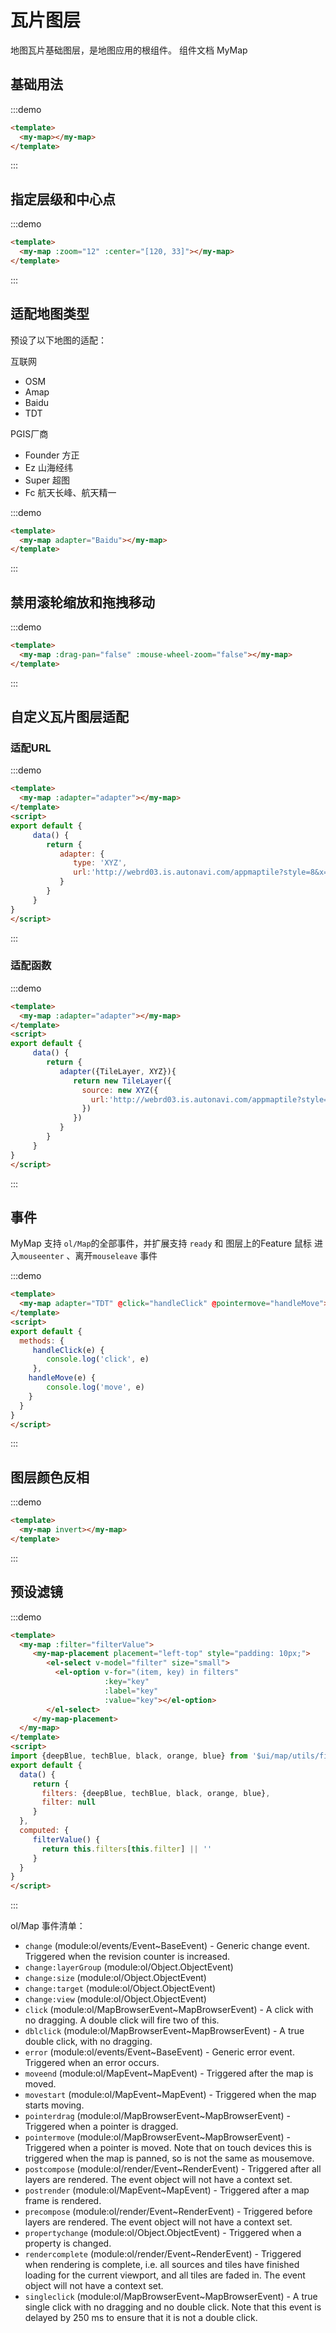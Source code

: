 # 瓦片图层

地图瓦片基础图层，是地图应用的根组件。 组件文档 <api-link href="map/my-map">MyMap</api-link>

## 基础用法

:::demo
```html
<template>
  <my-map></my-map>
</template>
```
:::

## 指定层级和中心点
:::demo
```html
<template>
  <my-map :zoom="12" :center="[120, 33]"></my-map>
</template>
```
:::


## 适配地图类型

预设了以下地图的适配：

互联网

- OSM 
- Amap
- Baidu
- TDT

PGIS厂商

- Founder 方正 
- Ez 山海经纬
- Super 超图
- Fc 航天长峰、航天精一



:::demo
```html
<template>
  <my-map adapter="Baidu"></my-map>
</template>
```
:::

## 禁用滚轮缩放和拖拽移动

:::demo
```html
<template>
  <my-map :drag-pan="false" :mouse-wheel-zoom="false"></my-map>
</template>
```
:::

## 自定义瓦片图层适配

### 适配URL
:::demo
```html
<template>
  <my-map :adapter="adapter"></my-map>
</template>
<script>
export default {
     data() {
        return {
           adapter: {
              type: 'XYZ',
              url:'http://webrd03.is.autonavi.com/appmaptile?style=8&x={x}&y={y}&z={z}&lang=zh_cn'
           }
        }
     }
}
</script>
```
:::


### 适配函数
:::demo
```html
<template>
  <my-map :adapter="adapter"></my-map>
</template>
<script>
export default {
     data() {
        return {
           adapter({TileLayer, XYZ}){
              return new TileLayer({
                source: new XYZ({
                  url:'http://webrd03.is.autonavi.com/appmaptile?style=8&x={x}&y={y}&z={z}&lang=zh_cn'
                })
              })
           }
        }
     }
}
</script>
```
:::

## 事件

MyMap 支持 `ol/Map`的全部事件，并扩展支持 `ready` 和 图层上的Feature 鼠标 进入`mouseenter` 、离开`mouseleave` 事件

:::demo
```html
<template>
  <my-map adapter="TDT" @click="handleClick" @pointermove="handleMove"></my-map>
</template>
<script>
export default {
  methods: {
     handleClick(e) {
        console.log('click', e)
     },
    handleMove(e) {
        console.log('move', e)
    }
  }
}
</script>
```
:::

## 图层颜色反相
:::demo
```html
<template>
  <my-map invert></my-map>
</template>
```
:::

## 预设滤镜
:::demo
```html
<template>
  <my-map :filter="filterValue">
     <my-map-placement placement="left-top" style="padding: 10px;">
        <el-select v-model="filter" size="small">
          <el-option v-for="(item, key) in filters" 
                     :key="key" 
                     :label="key" 
                     :value="key"></el-option>
        </el-select>
     </my-map-placement>
  </my-map>
</template>
<script>
import {deepBlue, techBlue, black, orange, blue} from '$ui/map/utils/filters'
export default {
  data() {
     return {
       filters: {deepBlue, techBlue, black, orange, blue},
       filter: null
     }
  },
  computed: {
     filterValue() {
       return this.filters[this.filter] || ''
     }
  }
}
</script>
```
:::


ol/Map 事件清单：

- `change` (module:ol/events/Event~BaseEvent) - Generic change event. Triggered when the revision counter is increased.
- `change:layerGroup` (module:ol/Object.ObjectEvent)
- `change:size` (module:ol/Object.ObjectEvent)
- `change:target` (module:ol/Object.ObjectEvent)
- `change:view` (module:ol/Object.ObjectEvent)
- `click` (module:ol/MapBrowserEvent~MapBrowserEvent) - A click with no dragging. A double click will fire two of this.
- `dblclick` (module:ol/MapBrowserEvent~MapBrowserEvent) - A true double click, with no dragging.
- `error` (module:ol/events/Event~BaseEvent) - Generic error event. Triggered when an error occurs.
- `moveend` (module:ol/MapEvent~MapEvent) - Triggered after the map is moved.
- `movestart` (module:ol/MapEvent~MapEvent) - Triggered when the map starts moving.
- `pointerdrag` (module:ol/MapBrowserEvent~MapBrowserEvent) - Triggered when a pointer is dragged.
- `pointermove` (module:ol/MapBrowserEvent~MapBrowserEvent) - Triggered when a pointer is moved. Note that on touch devices this is triggered when the map is panned, so is not the same as mousemove.
- `postcompose` (module:ol/render/Event~RenderEvent) - Triggered after all layers are rendered. The event object will not have a context set.
- `postrender` (module:ol/MapEvent~MapEvent) - Triggered after a map frame is rendered.
- `precompose` (module:ol/render/Event~RenderEvent) - Triggered before layers are rendered. The event object will not have a context set.
- `propertychange` (module:ol/Object.ObjectEvent) - Triggered when a property is changed.
- `rendercomplete` (module:ol/render/Event~RenderEvent) - Triggered when rendering is complete, i.e. all sources and tiles have finished loading for the current viewport, and all tiles are faded in. The event object will not have a context set.
- `singleclick` (module:ol/MapBrowserEvent~MapBrowserEvent) - A true single click with no dragging and no double click. Note that this event is delayed by 250 ms to ensure that it is not a double click.